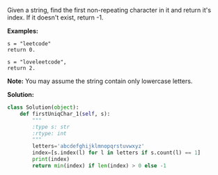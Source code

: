 Given a string, find the first non-repeating character in it and return it's index. If it doesn't exist, return -1.

**Examples:**
```
s = "leetcode"
return 0.

s = "loveleetcode",
return 2.
```
**Note:** You may assume the string contain only lowercase letters.

**Solution:**
```python
class Solution(object):
    def firstUniqChar_1(self, s):
        """
        :type s: str
        :rtype: int
        """
        letters='abcdefghijklmnopqrstuvwxyz'
        index=[s.index(l) for l in letters if s.count(l) == 1]
        print(index)
        return min(index) if len(index) > 0 else -1
```
